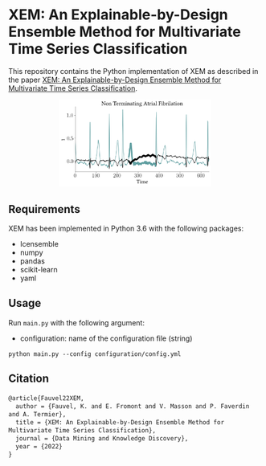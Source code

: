 # XEM: An Explainable-by-Design Ensemble Method for Multivariate Time Series Classification
This repository contains the Python implementation of XEM as described in 
the paper [XEM: An Explainable-by-Design Ensemble Method for Multivariate Time Series Classification](https://hal.inria.fr/hal-03599214/document).

<p align="center">
<img src="/images/non_terminating_atrial_fibrilation.png" width="60%">
</p>

## Requirements
XEM has been implemented in Python 3.6 with the following packages:
* lcensemble
* numpy
* pandas
* scikit-learn
* yaml

## Usage
Run `main.py` with the following argument:

* configuration: name of the configuration file (string)

```
python main.py --config configuration/config.yml
```

## Citation
```
@article{Fauvel22XEM,
  author = {Fauvel, K. and E. Fromont and V. Masson and P. Faverdin and A. Termier},
  title = {XEM: An Explainable-by-Design Ensemble Method for Multivariate Time Series Classification},
  journal = {Data Mining and Knowledge Discovery},
  year = {2022}
}
```